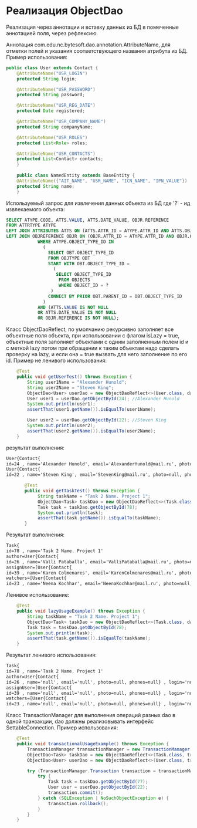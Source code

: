 # Реализация ObjectDao

Реализация через аннотации и вставку данных из БД в помеченные аннотацией поля, через рефлексию.

Аннотация com.edu.nc.bytesoft.dao.annotation.AttributeName, для отметки полей и указания соответствующего названия атрибута из БД.
Пример использования:
```java
public class User extends Contact {
    @AttributeName("USR_LOGIN")
    protected String login;

    @AttributeName("USR_PASSWORD")
    protected String password;

    @AttributeName("USR_REG_DATE")
    protected Date registered;

    @AttributeName("USR_COMPANY_NAME")
    protected String companyName;

    @AttributeName("USR_ROLES")
    protected List<Role> roles;

    @AttributeName("USR_CONTACTS")
    protected List<Contact> contacts;
    }
    
    public class NamedEntity extends BaseEntity {
    @AttributeName({"AIT_NAME", "USR_NAME", "ICN_NAME", "IPN_VALUE"})
    protected String name;
    }
```

Используемый запрос для извлечения данных объекта из БД где '?' - ид извлекаемого объекта:
```sql
SELECT ATYPE.CODE, ATTS.VALUE, ATTS.DATE_VALUE, OBJR.REFERENCE
FROM ATTRTYPE ATYPE
LEFT JOIN ATTRIBUTES ATTS ON (ATTS.ATTR_ID = ATYPE.ATTR_ID AND ATTS.OBJECT_ID = ?)
LEFT JOIN OBJREFERENCE OBJR ON (OBJR.ATTR_ID = ATYPE.ATTR_ID AND OBJR.OBJECT_ID = ?)
            WHERE ATYPE.OBJECT_TYPE_ID IN 
              (
                SELECT OBT.OBJECT_TYPE_ID
                FROM OBJTYPE OBT
                START WITH OBT.OBJECT_TYPE_ID = 
                  (
                   SELECT OBJECT_TYPE_ID
                    FROM OBJECTS
                    WHERE OBJECT_ID = ?
                 )
                CONNECT BY PRIOR OBT.PARENT_ID = OBT.OBJECT_TYPE_ID
              )
            AND (ATTS.VALUE IS NOT NULL 
            OR ATTS.DATE_VALUE IS NOT NULL
            OR OBJR.REFERENCE IS NOT NULL);
```

Класс ObjectDaoReflect, по умолчанию рекурсивно заполняет все объектные поля объекта, при использовании с флагом isLazy = true, объектные поля заполняет объектами с одним заполненным полем id и с меткой lazy потом при обращении к таким объектам надо сделать проверку на lazy, и если она = true вызвать для него заполнение по его id. Пример не ленивого использования:
```java
    @Test
    public void getUserTest() throws Exception {
        String user1Name = "Alexander Hunold";
        String user2Name = "Steven King";
        ObjectDao<User> userDao = new ObjectDaoReflect<>(User.class, dataSource.getConnection());
        User user1 = userDao.getObjectById(24); //Alexander Hunold
        System.out.println(user1);
        assertThat(user1.getName()).isEqualTo(user1Name);

        User user2 = userDao.getObjectById(22); //Steven King
        System.out.println(user2);
        assertThat(user2.getName()).isEqualTo(user2Name);
    }
```

результат выполнения:
``` tex
User{Contact{
id=24 , name='Alexander Hunold', email='AlexanderHunold@mail.ru', photo=null, phones=[+3085410111]} , login='Alexander', password='Hunold', registered=Sun May 16 00:00:00 EEST 1999, companyName='null', roles=[ROLE_PROJECT_MANAGER], contacts=null} 
User{Contact{
id=22 , name='Steven King', email='StevenKing@mail.ru', photo=null, phones=[+3085411111]} , login='Steven', password='King', registered=Fri Jan 01 00:00:00 EET 1999, companyName='null', roles=[ROLE_PROJECT_MANAGER, ROLE_CUSTOMER], contacts=null} 

```

```java
       @Test
       public void getTaskTest() throws Exception {
            String taskName = "Task 2 Name. Project 1";
            ObjectDao<Task> taskDao = new ObjectDaoReflect<>(Task.class, dataSource.getConnection());
            Task task = taskDao.getObjectById(78);
            System.out.println(task);
            assertThat(task.getName()).isEqualTo(taskName);
       }
```
Результат выполнения:
```tex
Task{
id=78 , name='Task 2 Name. Project 1'
author=User{Contact{
id=26 , name='Valli Pataballa', email='ValliPataballa@mail.ru', photo=null, phones=[+3085410111]} , login='Valli', password='Pataballa', registered=Fri Aug 12 00:00:00 EEST 1994, companyName='null', roles=[ROLE_TEAM_LEAD], contacts=null} , createdDate=Thu Oct 16 00:00:00 EEST 2014, description='Second task for Module 1', status=STATUS_CLOSED, deadlineDate=Mon Nov 16 00:00:00 EET 2015, completedDate=null
assignUser=[User{Contact{
id=39 , name='Karen Colmenares', email='KarenColmenares@mail.ru', photo=null, phones=[+3085410111]} , login='Karen', password='Colmenares', registered=Wed Dec 27 00:00:00 EET 2000, companyName='null', roles=[ROLE_DEVELOPER], contacts=null} ], priority=4, 
watchers=[User{Contact{
id=23 , name='Neena Kochhar', email='NeenaKochhar@mail.ru', photo=null, phones=[+3085410111]} , login='Neena', password='Kochhar', registered=Thu Apr 01 00:00:00 EEST 1999, companyName='null', roles=[ROLE_PROJECT_MANAGER], contacts=null} ], comments=null, parentTask=null} 
```

Ленивое использование:
```java
    @Test
    public void lazyUsageExample() throws Exception {
        String taskName = "Task 2 Name. Project 1";
        ObjectDao<Task> taskDao = new ObjectDaoReflect<>(Task.class, dataSource.getConnection(), true);
        Task task = taskDao.getObjectById(78);
        System.out.println(task);
        assertThat(task.getName()).isEqualTo(taskName);
    }
```

Результат ленивого использования:
```tex
Task{
id=78 , name='Task 2 Name. Project 1'
author=User{Contact{
id=26 , name='null', email='null', photo=null, phones=null} , login='null', password='null', registered=null, companyName='null', roles=null, contacts=null} , createdDate=Thu Oct 16 00:00:00 EEST 2014, description='Second task for Module 1', status=STATUS_CLOSED, deadlineDate=Mon Nov 16 00:00:00 EET 2015, completedDate=null
assignUser=[User{Contact{
id=39 , name='null', email='null', photo=null, phones=null} , login='null', password='null', registered=null, companyName='null', roles=null, contacts=null} ], priority=4,
watchers=[User{Contact{
id=23 , name='null', email='null', photo=null, phones=null} , login='null', password='null', registered=null, companyName='null', roles=null, contacts=null} ], comments=null, parentTask=null} 
```

Класс TransactionManager для выполнения операций разных dao в одной транзакции, dao должны реализовывать интерфейс SettableConnection.
Пример использования:
```java
    @Test
    public void transactionalUsageExample() throws Exception {
        TransactionManager transactionManager = new TransactionManager();
        ObjectDao<Task> taskDao = new ObjectDaoReflect<>(Task.class, transactionManager);
        ObjectDao<User> userDao = new ObjectDaoReflect<>(User.class, transactionManager);

        try (TransactionManager.Transaction transaction = transactionManager.startTransaction()) {
            try {
                Task task = taskDao.getObjectById(77);
                User user = userDao.getObjectById(22);
                transaction.commit();
            } catch (SQLException | NoSuchObjectException e) {
                transaction.rollback();
            }
        }
    }
```

 














